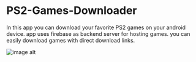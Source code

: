 # PS2-Games-Downloader
In this app you can download your favorite PS2 games on your android device. app uses firebase as backend server for hosting games. you can easily download games with direct download links.

![image alt](https://lh3.googleusercontent.com/pHcuqQ5GKJVwrsC39z5vr6vDFEAUbDuIntvkqaxX7fW5S2xb4kGZk05S2GLYlhFz1WJZrQ__pVN-WCt2J0jobNP_aQnBH-q3Xuk=h200-rw)
